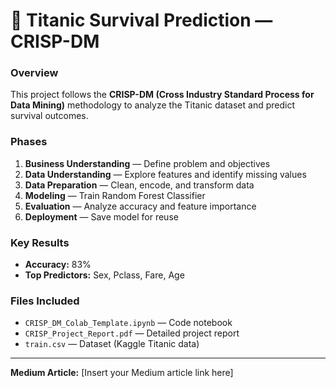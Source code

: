 # 🚢 Titanic Survival Prediction — CRISP-DM

### Overview
This project follows the **CRISP-DM (Cross Industry Standard Process for Data Mining)** methodology to analyze the Titanic dataset and predict survival outcomes.

### Phases
1. **Business Understanding** — Define problem and objectives  
2. **Data Understanding** — Explore features and identify missing values  
3. **Data Preparation** — Clean, encode, and transform data  
4. **Modeling** — Train Random Forest Classifier  
5. **Evaluation** — Analyze accuracy and feature importance  
6. **Deployment** — Save model for reuse

### Key Results
- **Accuracy:** 83%  
- **Top Predictors:** Sex, Pclass, Fare, Age  

### Files Included
- `CRISP_DM_Colab_Template.ipynb` — Code notebook  
- `CRISP_Project_Report.pdf` — Detailed project report  
- `train.csv` — Dataset (Kaggle Titanic data)

---

**Medium Article:** [Insert your Medium article link here]

